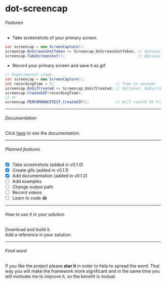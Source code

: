# dot-screencap

###### Features
+ Take screenshots of your primary screen.

 ``` csharp
var screencap = new ScreenCapture();  
screencap.OnScreenshotTaken += Screencap_OnScreenshotTaken; // Optional: Subscribe to the event.
screencap.TakeScreenshot();                                 // Optional: Add a filename.
 ```
+ Record your primary screen and save it as gif.

 ``` csharp
// Experimental stage.
var screencap = new ScreenCapture();
int recordingTime = 5;                            // Time in seconds
screencap.OnGifCreated += Screencap_OnGifCreated; // Optional: Subscribe to the event.
screencap.CreateGIF(recordingTime);
// or
screencap.PERFORMANCETEST_CreateGIF();            // Will record 50 frames in 10 seconds.
 ```

***

###### Documentation
Click [here](http://speisaa.github.io) to see the documentation.

***

###### Planned features
- [x] Take screenshots     (added in v0.1.0)
- [x] Create gifs          (added in v0.1.1)
- [x] Add documentation    (added in v0.1.2)
- [ ] Add examples
- [ ] Change output path
- [ ] Record videos
- [ ] Learn to code :joy:

***

###### How to use it in your solution
Download and build it.  
Add a reference in your solution.

***

###### Final word
If you like the project please **star it** in order to help to spread the word. That way you will make the framework more significant and in the same time you will motivate me to improve it, so the benefit is mutual.
